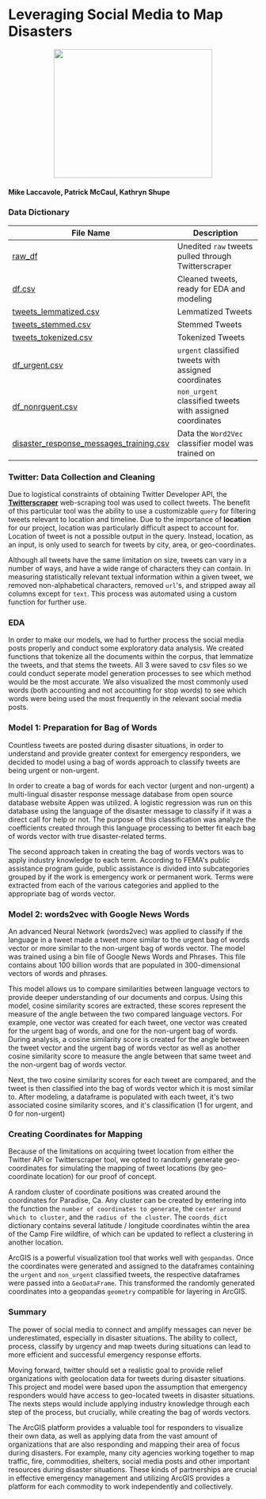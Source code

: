 # Leveraging Social Media to Map Disasters
<p align="center">
  <img width="320" height="260" src="https://ya-webdesign.com/images/twitter-clipart-11.png">
</p>

#### Mike Laccavole, Patrick McCaul, Kathryn Shupe

### Data Dictionary

|File Name|Description|
|---|---|
|[raw_df](https://git.generalassemb.ly/kshupe/Client-Project/blob/master/datasets/raw_df.csv)|Unedited `raw` tweets pulled through Twitterscraper|
|[df.csv](https://git.generalassemb.ly/kshupe/Client-Project/blob/master/datasets/df.csv)|Cleaned tweets, ready for EDA and modeling|
|[tweets_lemmatized.csv](https://git.generalassemb.ly/kshupe/Client-Project/blob/master/tweets_lemmatized.csv)|Lemmatized Tweets|
|[tweets_stemmed.csv](https://git.generalassemb.ly/kshupe/Client-Project/blob/master/tweets_stemmed.csv)|Stemmed Tweets|
|[tweets_tokenized.csv](https://git.generalassemb.ly/kshupe/Client-Project/blob/master/tweets_tokenized.csv)|Tokenized Tweets|
|[df_urgent.csv](https://git.generalassemb.ly/kshupe/Client-Project/blob/master/datasets/df_urgent.csv)|`urgent` classified tweets with assigned coordinates|
|[df_nonrguent.csv](https://git.generalassemb.ly/kshupe/Client-Project/blob/master/datasets/df_nonurgent.csv)|`non_urgent` classified tweets with assigned coordinates|
|[disaster_response_messages_training.csv](https://git.generalassemb.ly/kshupe/Client-Project/blob/master/data/disaster_response_messages_training.csv)|Data the `Word2Vec` classifier model was trained on|

### Twitter: Data Collection and Cleaning

Due to logistical constraints of obtaining Twitter Developer API, the **[Twitterscraper](https://github.com/taspinar/twitterscraper)** web-scraping tool was used to collect tweets. The benefit of this particular tool was the ability to use a customizable `query` for filtering tweets relevant to location and timeline. Due to the importance of **location** for our project, location was particularly difficult aspect to account for. Location of tweet is not a possible output in the query. Instead, location, as an input, is only used to search for tweets by city, area, or geo-coordinates.

Although all tweets have the same limitation on size, tweets can vary in a number of ways, and have a wide range of characters they can contain. In measuring statistically relevant textual information within a given tweet, we removed non-alphabetical characters, removed `url`'s, and stripped away all columns except for `text`. This process was automated using a custom function for further use.

### EDA 
In order to make our models, we had to further process the social media posts properly and conduct some exploratory data analysis. We created functions that tokenize all the documents within the corpus, that lemmatize the tweets, and that stems the tweets. All 3 were saved to csv files so we could conduct seperate model generation processes to see which method would be the most accurate. We also visualized the most commonly used words (both accounting and not accounting for stop words) to see which words were being used the most frequently in the relevant social media posts.

### Model 1: Preparation for Bag of Words
Countless tweets are posted during disaster situations, in order to understand and provide greater context for emergency responders, we decided to model using a bag of words approach to classify tweets are being urgent or non-urgent.

In order to create a bag of words for each vector (urgent and non-urgent) a multi-lingual disaster response message database from open source database website Appen was utilized. A logistic regression was run on this database using the language of the disaster message to classify if it was a direct call for help or not. The purpose of this classification was analyze the coefficients created through this language processing to better fit each bag of words vector with true disaster-related terms.

The second approach taken in creating the bag of words vectors was to apply industry knowledge to each term. According to FEMA's public assistance program guide, public assistance is divided into subcategories grouped by if the work is emergency work or permanent work. Terms were extracted from each of the various categories and applied to the appropriate bag of words vector.

### Model 2: words2vec with Google News Words
An advanced Neural Network (words2vec) was applied to classify if the language in a tweet made a tweet more similar to the urgent bag of words vector or more similar to the non-urgent bag of words vector. The model was trained using a bin file of Google News Words and Phrases. This file contains about 100 billion words that are populated in 300-dimensional vectors of words and phrases.

This model allows us to compare similarities between language vectors to provide deeper understanding of our documents and corpus. Using this model, cosine similarity scores are extracted, these scores represent the measure of the angle between the two compared language vectors. For example, one vector was created for each tweet, one vector was created for the urgent bag of words, and one for the non-urgent bag of words. During analysis, a cosine similarity score is created for the angle between the tweet vector and the urgent bag of words vector as well as another cosine similarity score to measure the angle between that same tweet and the non-urgent bag of words vector.

Next, the two cosine similarity scores for each tweet are compared, and the tweet is then classified into the bag of words vector which it is most similar to. After modeling, a dataframe is populated with each tweet, it's two associated cosine similarity scores, and it's classification (1 for urgent, and 0 for non-urgent)

### Creating Coordinates for Mapping

Because of the limitations on acquiring tweet location from either the Twitter API or Twitterscraper tool, we opted to randomly generate geo-coordinates for simulating the mapping of tweet locations (by geo-coordinate location) for our proof of concept.

A random cluster of coordinate positions was created around the coordinates for Paradise, Ca. Any cluster can be created by entering into the function the `number of coordinates to generate`, the `center around which to cluster`, and the `radius of the cluster`. The `coords_dict` dictionary contains several latitude / longitude coordinates wihtin the area of the Camp Fire wildfire, of which can be updated to reflect a clustering in another location.

ArcGIS is a powerful visualization tool that works well with `geopandas`. Once the coordinates were generated and assigned to the dataframes containing the `urgent` and `non_urgent` classified tweets, the respective dataframes were passed into a `GeoDataFrame`. This transformed the randomly generated coordinates into a geopandas `geometry` compatible for layering in ArcGIS.

### Summary
The power of social media to connect and amplify messages can never be underestimated, especially in disaster situations. The ability to collect, process, classify by urgency and map tweets during situations can lead to more efficient and successful emergency response efforts.

Moving forward, twitter should set a realistic goal to provide relief organizations with geolocation data for tweets during disaster situations. This project and model were based upon the assumption that emergency responders would have access to geo-located tweets in disaster situations. The nexts steps would include applying industry knowledge through each step of the process, but crucially, while creating the bag of words vectors.

The ArcGIS platform provides a valuable tool for responders to visualize their own data, as well as applying data from the vast amount of organizations that are also responding and mapping their area of focus during disasters. For example, many city agencies working together to map traffic, fire, commodities, shelters, social media posts and other important resources during disaster situations. These kinds of partnerships are crucial in effective emergency management and utilizing ArcGIS provides a platform for each commodity to work independently and collectively.
